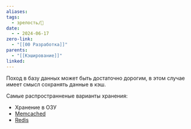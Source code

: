 ```yaml
---
aliases: 
tags:
  - зрелость/🌱
date:
  - - 2024-06-17
zero-link:
  - "[[00 Разработка]]"
parents:
  - "[[Кэширование]]"
linked:
---
```

Поход в базу данных может быть достаточно дорогим, в этом случае имеет смысл сохранять данные в кэш.

Самые распространненые варианты хранения:
- Хранение в ОЗУ
- [Memcached](Memcached.md)
- [Redis](Redis.md)
